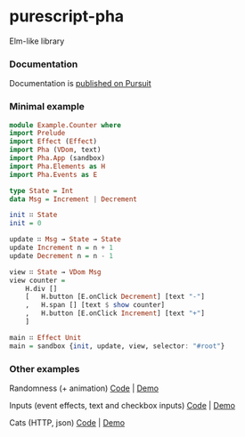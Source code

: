 # purescript-pha
Elm-like library

### Documentation
Documentation is [published on Pursuit](https://pursuit.purescript.org/packages/purescript-pha)

### Minimal example
```purescript
module Example.Counter where
import Prelude
import Effect (Effect)
import Pha (VDom, text)
import Pha.App (sandbox)
import Pha.Elements as H
import Pha.Events as E

type State = Int
data Msg = Increment | Decrement

init ∷ State
init = 0

update ∷ Msg → State → State
update Increment n = n + 1
update Decrement n = n - 1

view ∷ State → VDom Msg
view counter = 
    H.div []
    [   H.button [E.onClick Decrement] [text "-"]
    ,   H.span [] [text $ show counter]
    ,   H.button [E.onClick Increment] [text "+"]
    ]

main ∷ Effect Unit
main = sandbox {init, update, view, selector: "#root"}
```

### Other examples

Randomness (+ animation) [Code](https://github.com/gbagan/purescript-pha-examples/blob/master/src/Random.purs) |  [Demo](https://gbagan.github.io/purescript-pha//ex-random.html)

Inputs (event effects, text and checkbox inputs) [Code](https://github.com/gbagan/purescript-pha-examples/blob/master/src/Inputs.purs) | [Demo](https://gbagan.github.io/purescript-pha//ex-inputs.html)

Cats (HTTP, json) [Code](https://github.com/gbagan/purescript-pha-examples/blob/master/src/Cats.purs) | [Demo](https://gbagan.github.io/purescript-pha//ex-cats.html)
